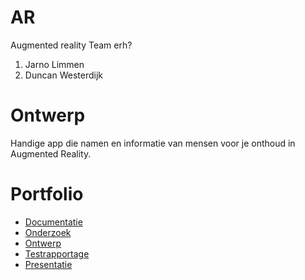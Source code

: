 # AR
Augmented reality
Team erh?
1. Jarno Limmen
2. Duncan Westerdijk


# Ontwerp
Handige app die namen en informatie van mensen voor je onthoud in Augmented Reality.

# Portfolio
* [Documentatie](https://drive.google.com/open?id=1rR6CVHPigZxWsn1DZre7KjLhQJSNWsTu)
* [Onderzoek]()
* [Ontwerp]()
* [Testrapportage]()
* [Presentatie](https://drive.google.com/open?id=1s_1tDDVpPIHPQ07uNGbjYr7zXc_BdSC2)
